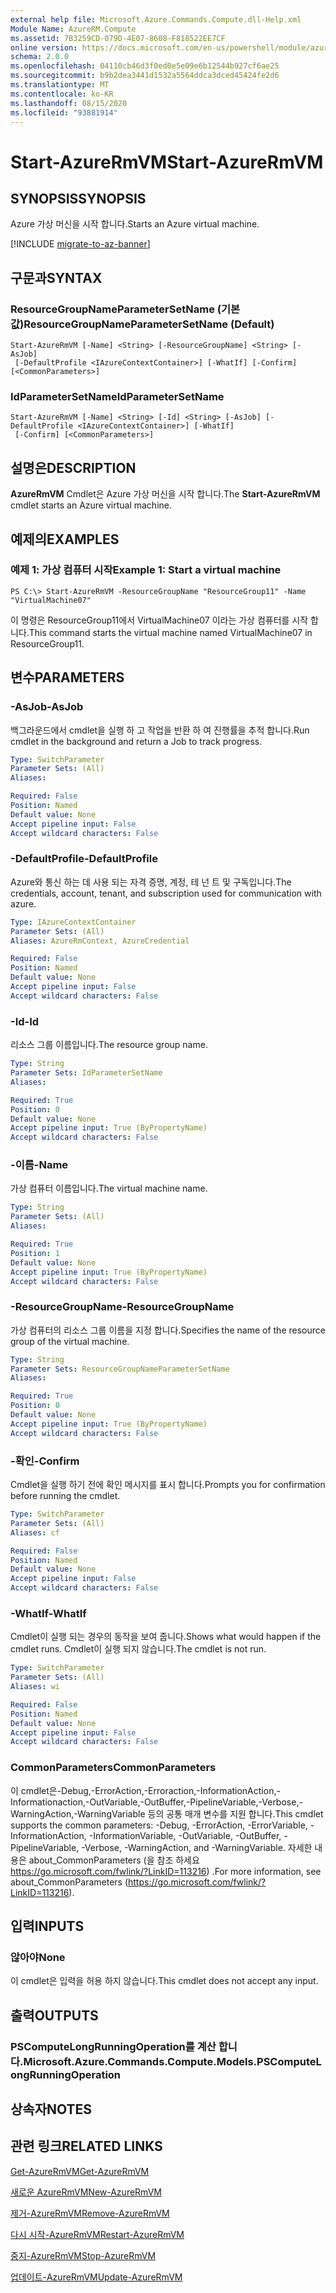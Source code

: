 ```yaml
---
external help file: Microsoft.Azure.Commands.Compute.dll-Help.xml
Module Name: AzureRM.Compute
ms.assetid: 7B3259CD-079D-4E07-8608-F818522EE7CF
online version: https://docs.microsoft.com/en-us/powershell/module/azurerm.compute/start-azurermvm
schema: 2.0.0
ms.openlocfilehash: 04110cb46d3f0ed0e5e09e6b12544b927cf6ae25
ms.sourcegitcommit: b9b2dea3441d1532a5564ddca3dced45424fe2d6
ms.translationtype: MT
ms.contentlocale: ko-KR
ms.lasthandoff: 08/15/2020
ms.locfileid: "93881914"
---
```

# <span data-ttu-id="369e6-101">Start-AzureRmVM</span><span class="sxs-lookup"><span data-stu-id="369e6-101">Start-AzureRmVM</span></span>

## <span data-ttu-id="369e6-102">SYNOPSIS</span><span class="sxs-lookup"><span data-stu-id="369e6-102">SYNOPSIS</span></span>
<span data-ttu-id="369e6-103">Azure 가상 머신을 시작 합니다.</span><span class="sxs-lookup"><span data-stu-id="369e6-103">Starts an Azure virtual machine.</span></span>

[!INCLUDE [migrate-to-az-banner](../../includes/migrate-to-az-banner.md)]

## <span data-ttu-id="369e6-104">구문과</span><span class="sxs-lookup"><span data-stu-id="369e6-104">SYNTAX</span></span>

### <span data-ttu-id="369e6-105">ResourceGroupNameParameterSetName (기본값)</span><span class="sxs-lookup"><span data-stu-id="369e6-105">ResourceGroupNameParameterSetName (Default)</span></span>
```
Start-AzureRmVM [-Name] <String> [-ResourceGroupName] <String> [-AsJob]
 [-DefaultProfile <IAzureContextContainer>] [-WhatIf] [-Confirm] [<CommonParameters>]
```

### <span data-ttu-id="369e6-106">IdParameterSetName</span><span class="sxs-lookup"><span data-stu-id="369e6-106">IdParameterSetName</span></span>
```
Start-AzureRmVM [-Name] <String> [-Id] <String> [-AsJob] [-DefaultProfile <IAzureContextContainer>] [-WhatIf]
 [-Confirm] [<CommonParameters>]
```

## <span data-ttu-id="369e6-107">설명은</span><span class="sxs-lookup"><span data-stu-id="369e6-107">DESCRIPTION</span></span>
<span data-ttu-id="369e6-108">**AzureRmVM** Cmdlet은 Azure 가상 머신을 시작 합니다.</span><span class="sxs-lookup"><span data-stu-id="369e6-108">The **Start-AzureRmVM** cmdlet starts an Azure virtual machine.</span></span>

## <span data-ttu-id="369e6-109">예제의</span><span class="sxs-lookup"><span data-stu-id="369e6-109">EXAMPLES</span></span>

### <span data-ttu-id="369e6-110">예제 1: 가상 컴퓨터 시작</span><span class="sxs-lookup"><span data-stu-id="369e6-110">Example 1: Start a virtual machine</span></span>
```
PS C:\> Start-AzureRmVM -ResourceGroupName "ResourceGroup11" -Name "VirtualMachine07"
```

<span data-ttu-id="369e6-111">이 명령은 ResourceGroup11에서 VirtualMachine07 이라는 가상 컴퓨터를 시작 합니다.</span><span class="sxs-lookup"><span data-stu-id="369e6-111">This command starts the virtual machine named VirtualMachine07 in ResourceGroup11.</span></span>

## <span data-ttu-id="369e6-112">변수</span><span class="sxs-lookup"><span data-stu-id="369e6-112">PARAMETERS</span></span>

### <span data-ttu-id="369e6-113">-AsJob</span><span class="sxs-lookup"><span data-stu-id="369e6-113">-AsJob</span></span>
<span data-ttu-id="369e6-114">백그라운드에서 cmdlet을 실행 하 고 작업을 반환 하 여 진행률을 추적 합니다.</span><span class="sxs-lookup"><span data-stu-id="369e6-114">Run cmdlet in the background and return a Job to track progress.</span></span>

```yaml
Type: SwitchParameter
Parameter Sets: (All)
Aliases: 

Required: False
Position: Named
Default value: None
Accept pipeline input: False
Accept wildcard characters: False
```

### <span data-ttu-id="369e6-115">-DefaultProfile</span><span class="sxs-lookup"><span data-stu-id="369e6-115">-DefaultProfile</span></span>
<span data-ttu-id="369e6-116">Azure와 통신 하는 데 사용 되는 자격 증명, 계정, 테 넌 트 및 구독입니다.</span><span class="sxs-lookup"><span data-stu-id="369e6-116">The credentials, account, tenant, and subscription used for communication with azure.</span></span>

```yaml
Type: IAzureContextContainer
Parameter Sets: (All)
Aliases: AzureRmContext, AzureCredential

Required: False
Position: Named
Default value: None
Accept pipeline input: False
Accept wildcard characters: False
```

### <span data-ttu-id="369e6-117">-Id</span><span class="sxs-lookup"><span data-stu-id="369e6-117">-Id</span></span>
<span data-ttu-id="369e6-118">리소스 그룹 이름입니다.</span><span class="sxs-lookup"><span data-stu-id="369e6-118">The resource group name.</span></span>

```yaml
Type: String
Parameter Sets: IdParameterSetName
Aliases: 

Required: True
Position: 0
Default value: None
Accept pipeline input: True (ByPropertyName)
Accept wildcard characters: False
```

### <span data-ttu-id="369e6-119">-이름</span><span class="sxs-lookup"><span data-stu-id="369e6-119">-Name</span></span>
<span data-ttu-id="369e6-120">가상 컴퓨터 이름입니다.</span><span class="sxs-lookup"><span data-stu-id="369e6-120">The virtual machine name.</span></span>

```yaml
Type: String
Parameter Sets: (All)
Aliases: 

Required: True
Position: 1
Default value: None
Accept pipeline input: True (ByPropertyName)
Accept wildcard characters: False
```

### <span data-ttu-id="369e6-121">-ResourceGroupName</span><span class="sxs-lookup"><span data-stu-id="369e6-121">-ResourceGroupName</span></span>
<span data-ttu-id="369e6-122">가상 컴퓨터의 리소스 그룹 이름을 지정 합니다.</span><span class="sxs-lookup"><span data-stu-id="369e6-122">Specifies the name of the resource group of the virtual machine.</span></span>

```yaml
Type: String
Parameter Sets: ResourceGroupNameParameterSetName
Aliases: 

Required: True
Position: 0
Default value: None
Accept pipeline input: True (ByPropertyName)
Accept wildcard characters: False
```

### <span data-ttu-id="369e6-123">-확인</span><span class="sxs-lookup"><span data-stu-id="369e6-123">-Confirm</span></span>
<span data-ttu-id="369e6-124">Cmdlet을 실행 하기 전에 확인 메시지를 표시 합니다.</span><span class="sxs-lookup"><span data-stu-id="369e6-124">Prompts you for confirmation before running the cmdlet.</span></span>

```yaml
Type: SwitchParameter
Parameter Sets: (All)
Aliases: cf

Required: False
Position: Named
Default value: None
Accept pipeline input: False
Accept wildcard characters: False
```

### <span data-ttu-id="369e6-125">-WhatIf</span><span class="sxs-lookup"><span data-stu-id="369e6-125">-WhatIf</span></span>
<span data-ttu-id="369e6-126">Cmdlet이 실행 되는 경우의 동작을 보여 줍니다.</span><span class="sxs-lookup"><span data-stu-id="369e6-126">Shows what would happen if the cmdlet runs.</span></span> <span data-ttu-id="369e6-127">Cmdlet이 실행 되지 않습니다.</span><span class="sxs-lookup"><span data-stu-id="369e6-127">The cmdlet is not run.</span></span>

```yaml
Type: SwitchParameter
Parameter Sets: (All)
Aliases: wi

Required: False
Position: Named
Default value: None
Accept pipeline input: False
Accept wildcard characters: False
```

### <span data-ttu-id="369e6-128">CommonParameters</span><span class="sxs-lookup"><span data-stu-id="369e6-128">CommonParameters</span></span>
<span data-ttu-id="369e6-129">이 cmdlet은-Debug,-ErrorAction,-Erroraction,-InformationAction,-Informationaction,-OutVariable,-OutBuffer,-PipelineVariable,-Verbose,-WarningAction,-WarningVariable 등의 공통 매개 변수를 지원 합니다.</span><span class="sxs-lookup"><span data-stu-id="369e6-129">This cmdlet supports the common parameters: -Debug, -ErrorAction, -ErrorVariable, -InformationAction, -InformationVariable, -OutVariable, -OutBuffer, -PipelineVariable, -Verbose, -WarningAction, and -WarningVariable.</span></span> <span data-ttu-id="369e6-130">자세한 내용은 about_CommonParameters (을 참조 하세요 https://go.microsoft.com/fwlink/?LinkID=113216) .</span><span class="sxs-lookup"><span data-stu-id="369e6-130">For more information, see about_CommonParameters (https://go.microsoft.com/fwlink/?LinkID=113216).</span></span>

## <span data-ttu-id="369e6-131">입력</span><span class="sxs-lookup"><span data-stu-id="369e6-131">INPUTS</span></span>

### <span data-ttu-id="369e6-132">않아야</span><span class="sxs-lookup"><span data-stu-id="369e6-132">None</span></span>
<span data-ttu-id="369e6-133">이 cmdlet은 입력을 허용 하지 않습니다.</span><span class="sxs-lookup"><span data-stu-id="369e6-133">This cmdlet does not accept any input.</span></span>

## <span data-ttu-id="369e6-134">출력</span><span class="sxs-lookup"><span data-stu-id="369e6-134">OUTPUTS</span></span>

### <span data-ttu-id="369e6-135">PSComputeLongRunningOperation를 계산 합니다.</span><span class="sxs-lookup"><span data-stu-id="369e6-135">Microsoft.Azure.Commands.Compute.Models.PSComputeLongRunningOperation</span></span>

## <span data-ttu-id="369e6-136">상속자</span><span class="sxs-lookup"><span data-stu-id="369e6-136">NOTES</span></span>

## <span data-ttu-id="369e6-137">관련 링크</span><span class="sxs-lookup"><span data-stu-id="369e6-137">RELATED LINKS</span></span>

[<span data-ttu-id="369e6-138">Get-AzureRmVM</span><span class="sxs-lookup"><span data-stu-id="369e6-138">Get-AzureRmVM</span></span>](./Get-AzureRmVM.md)

[<span data-ttu-id="369e6-139">새로운 AzureRmVM</span><span class="sxs-lookup"><span data-stu-id="369e6-139">New-AzureRmVM</span></span>](./New-AzureRmVM.md)

[<span data-ttu-id="369e6-140">제거-AzureRmVM</span><span class="sxs-lookup"><span data-stu-id="369e6-140">Remove-AzureRmVM</span></span>](./Remove-AzureRmVM.md)

[<span data-ttu-id="369e6-141">다시 시작-AzureRmVM</span><span class="sxs-lookup"><span data-stu-id="369e6-141">Restart-AzureRmVM</span></span>](./Restart-AzureRmVM.md)

[<span data-ttu-id="369e6-142">중지-AzureRmVM</span><span class="sxs-lookup"><span data-stu-id="369e6-142">Stop-AzureRmVM</span></span>](./Stop-AzureRmVM.md)

[<span data-ttu-id="369e6-143">업데이트-AzureRmVM</span><span class="sxs-lookup"><span data-stu-id="369e6-143">Update-AzureRmVM</span></span>](./Update-AzureRmVM.md)


